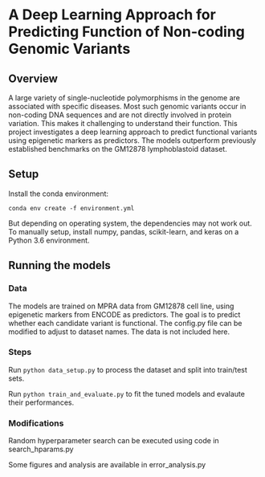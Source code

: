 # A Deep Learning Approach for Predicting Function of Non-coding Genomic Variants

## Overview

A large variety of single-nucleotide polymorphisms in the genome are associated with specific diseases. Most such genomic variants occur in non-coding DNA sequences and are not directly involved in protein variation. This makes it challenging to understand their function. This project investigates a deep learning approach to predict functional variants using epigenetic markers as predictors. The models outperform previously established benchmarks on the GM12878 lymphoblastoid dataset.

## Setup

Install the conda environment:

``` conda env create -f environment.yml ```

But depending on operating system, the dependencies may not work out. To manually setup, install
numpy, pandas, scikit-learn, and keras on a Python 3.6 environment.


## Running the models

### Data
The models are trained on MPRA data from GM12878 cell line, using epigenetic markers from ENCODE as predictors.
The goal is to predict whether each candidate variant is functional. The config.py file can be modified to adjust to dataset names. The data is not included here.

### Steps
Run ```python data_setup.py``` to process the dataset and split into train/test sets.

Run ```python train_and_evaluate.py``` to fit the tuned models and evalaute their performances.

### Modifications

Random hyperparameter search can be executed using code in search_hparams.py

Some figures and analysis are available in error_analysis.py
